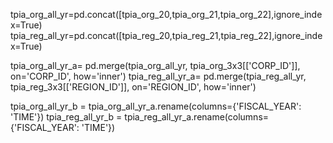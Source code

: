 tpia_org_all_yr=pd.concat([tpia_org_20,tpia_org_21,tpia_org_22],ignore_index=True)
tpia_reg_all_yr=pd.concat([tpia_reg_20,tpia_reg_21,tpia_reg_22],ignore_index=True)

tpia_org_all_yr_a= pd.merge(tpia_org_all_yr, tpia_org_3x3[['CORP_ID']], on='CORP_ID', how='inner')
tpia_reg_all_yr_a= pd.merge(tpia_reg_all_yr, tpia_reg_3x3[['REGION_ID']], on='REGION_ID', how='inner')

tpia_org_all_yr_b = tpia_org_all_yr_a.rename(columns={'FISCAL_YEAR': 'TIME'})
tpia_reg_all_yr_b = tpia_reg_all_yr_a.rename(columns={'FISCAL_YEAR': 'TIME'})
